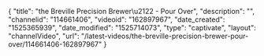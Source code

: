 {
    "title": "the Breville Precision Brewer\u2122 - Pour Over",
    "description": "",
    "channelid": "114661406",
    "videoid": "162897967",
    "date_created": "1525365939",
    "date_modified": "1525714073",
    "type": "captivate",
    "layout": "channelVideo",
    "url": "\/latest-videos\/the-breville-precision-brewer-pour-over\/114661406-162897967"
}